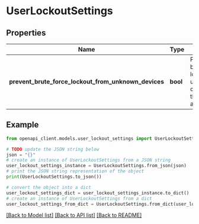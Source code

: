 # UserLockoutSettings


## Properties

Name | Type | Description | Notes
------------ | ------------- | ------------- | -------------
**prevent_brute_force_lockout_from_unknown_devices** | **bool** | Prevents brute-force lockout from unknown devices for the password authenticator. | [optional] 

## Example

```python
from openapi_client.models.user_lockout_settings import UserLockoutSettings

# TODO update the JSON string below
json = "{}"
# create an instance of UserLockoutSettings from a JSON string
user_lockout_settings_instance = UserLockoutSettings.from_json(json)
# print the JSON string representation of the object
print(UserLockoutSettings.to_json())

# convert the object into a dict
user_lockout_settings_dict = user_lockout_settings_instance.to_dict()
# create an instance of UserLockoutSettings from a dict
user_lockout_settings_from_dict = UserLockoutSettings.from_dict(user_lockout_settings_dict)
```
[[Back to Model list]](../README.md#documentation-for-models) [[Back to API list]](../README.md#documentation-for-api-endpoints) [[Back to README]](../README.md)


